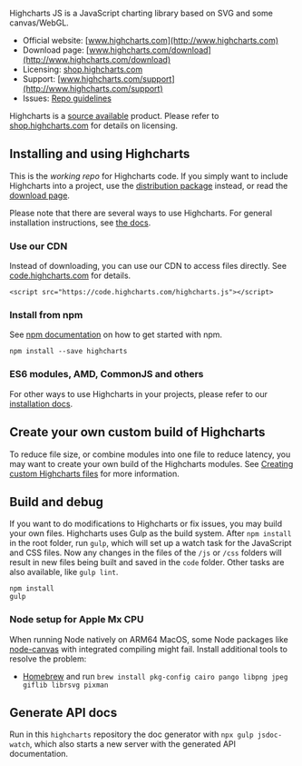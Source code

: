 Highcharts JS is a JavaScript charting library based on SVG and some canvas/WebGL.

* Official website: [www.highcharts.com](http://www.highcharts.com)
* Download page: [www.highcharts.com/download](http://www.highcharts.com/download)
* Licensing: [shop.highcharts.com](https://shop.highcharts.com/)
* Support: [www.highcharts.com/support](http://www.highcharts.com/support)
* Issues: [Repo guidelines](repo-guidelines.md)

Highcharts is a [source available](https://en.wikipedia.org/wiki/Source-available_software) product. Please refer to [shop.highcharts.com](https://shop.highcharts.com/) for details on licensing.

## Installing and using Highcharts
This is the *working repo* for Highcharts code. If you simply want to include Highcharts into a project, use the [distribution package](https://www.npmjs.com/package/highcharts) instead, or read the [download page](http://www.highcharts.com/download).

Please note that there are several ways to use Highcharts. For general installation instructions, see [the docs](http://www.highcharts.com/docs/getting-started/installation).

### Use our CDN
Instead of downloading, you can use our CDN to access files directly. See [code.highcharts.com](https://code.highcharts.com) for details.

```
<script src="https://code.highcharts.com/highcharts.js"></script>
```

### Install from npm
See [npm documentation](https://docs.npmjs.com/) on how to get started with npm.
```
npm install --save highcharts
```

### ES6 modules, AMD, CommonJS and others
For other ways to use Highcharts in your projects, please refer to our [installation docs](http://www.highcharts.com/docs/getting-started/installation).

## Create your own custom build of Highcharts
To reduce file size, or combine modules into one file to reduce latency, you may
want to create your own build of the Highcharts modules. See [Creating custom
Highcharts files](https://www.highcharts.com/docs/getting-started/how-to-create-custom-highcharts-packages)
for more information.

## Build and debug
If you want to do modifications to Highcharts or fix issues, you may build your own files. Highcharts uses Gulp as the build system. After `npm install` in the root folder, run `gulp`, which will set up a watch task for the JavaScript and CSS files. Now any changes in the files of the `/js` or `/css` folders will result in new files being built and saved in the `code` folder. Other tasks are also available, like `gulp lint`.

```
npm install
gulp
```

### Node setup for Apple Mx CPU

When running Node natively on ARM64 MacOS, some Node packages like [node-canvas](https://github.com/Automattic/node-canvas#compiling) with integrated compiling might fail. Install additional tools to resolve the problem:

- [Homebrew](https://brew.sh/) and run `brew install pkg-config cairo pango libpng jpeg giflib librsvg pixman`

## Generate API docs
Run in this `highcharts` repository the doc generator with
`npx gulp jsdoc-watch`, which also starts a new server with the generated API
documentation.
